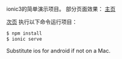 ionic3的简单演示项目。
部分页面效果：
[主页](https://github.com/woodstream/appetite/blob/master/src/assets/imgs/home.png)

[次页](https://github.com/woodstream/appetite/blob/master/src/assets/imgs/second.png)
执行以下命令运行项目：

```bash
$ npm install
$ ionic serve
```

Substitute ios for android if not on a Mac.

